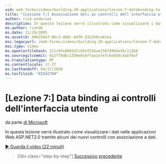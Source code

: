 ```yaml
---
uid: web-forms/videos/building-20-applications/lesson-7-databinding-to-user-interface-controls
title: "[Lezione 7:] Associazione dati ai controlli dell'interfaccia utente Documenti Microsoft"
author: rick-anderson
description: In questa lezione verrà illustrato come visualizzare i dati nel ASP.NET&#160;applicazioni Web 2.0 tramite alcuni dei nuovi controlli con associazione a dati.
ms.author: riande
ms.date: 11/29/2005
ms.assetid: 49625de7-06c3-484c-bd76-d322b9ca41ea
msc.legacyurl: /web-forms/videos/building-20-applications/lesson-7-databinding-to-user-interface-controls
msc.type: video
ms.openlocfilehash: 211c9fe88b5d7c92ef52bae2567499de36c112b8
ms.sourcegitcommit: 022f79dbc1350e0c6ffaa1e7e7c6e850cdabf9af
ms.translationtype: MT
ms.contentlocale: it-IT
ms.lasthandoff: 04/17/2020
ms.locfileid: "81542794"
---
```

# <a name="lesson-7-databinding-to-user-interface-controls"></a>[Lezione 7:] Data binding ai controlli dell'interfaccia utente

da parte [di Microsoft](https://github.com/microsoft)

In questa lezione verrà illustrato come visualizzare i dati nelle applicazioni Web ASP.NET2.0 tramite alcuni dei nuovi controlli con associazione a dati.

[&#9654; Guarda il video (22 minuti)](https://channel9.msdn.com/Blogs/ASP-NET-Site-Videos/lesson-7-databinding-to-user-interface-controls)

> [!div class="step-by-step"]
> [Successivo](lesson-6-working-with-stylesheets-and-master-pages.md)
> [precedente](lesson-8-working-with-the-gridview-and-formview.md)

